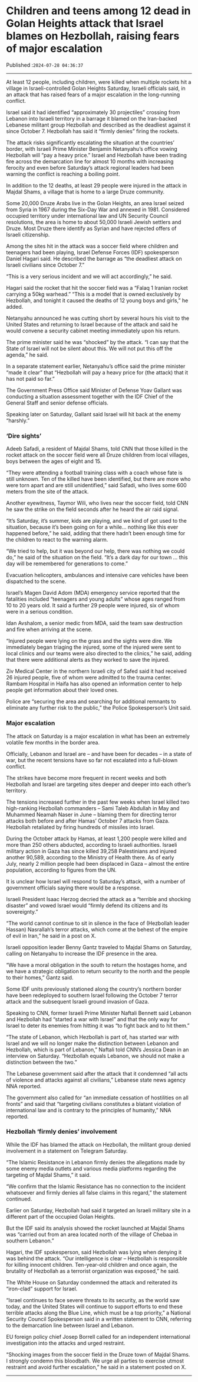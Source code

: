 # Children and teens among 12 dead in Golan Heights attack that Israel blames on Hezbollah, raising fears of major escalation

Published :`2024-07-28 04:36:37`

---

At least 12 people, including children, were killed when multiple rockets hit a village in Israeli-controlled Golan Heights Saturday, Israeli officials said, in an attack that has raised fears of a major escalation in the long-running conflict.

Israel said it had identified “approximately 30 projectiles” crossing from Lebanon into Israeli territory in a barrage it blamed on the Iran-backed Lebanese militant group Hezbollah and described as the deadliest against it since October 7. Hezbollah has said it “firmly denies” firing the rockets.

The attack risks significantly escalating the situation at the countries’ border, with Israeli Prime Minister Benjamin Netanyahu’s office vowing Hezbollah will “pay a heavy price.” Israel and Hezbollah have been trading fire across the demarcation line for almost 10 months with increasing ferocity and even before Saturday’s attack regional leaders had been warning the conflict is reaching a boiling point.

In addition to the 12 deaths, at least 29 people were injured in the attack in Majdal Shams, a village that is home to a large Druze community.

Some 20,000 Druze Arabs live in the Golan Heights, an area Israel seized from Syria in 1967 during the Six-Day War and annexed in 1981. Considered occupied territory under international law and UN Security Council resolutions, the area is home to about 50,000 Israeli Jewish settlers and Druze. Most Druze there identify as Syrian and have rejected offers of Israeli citizenship.

Among the sites hit in the attack was a soccer field where children and teenagers had been playing, Israel Defense Forces (IDF) spokesperson Daniel Hagari said. He described the barrage as “the deadliest attack on Israeli civilians since October 7.”

“This is a very serious incident and we will act accordingly,” he said.

Hagari said the rocket that hit the soccer field was a “Falaq 1 Iranian rocket carrying a 50kg warhead.” “This is a model that is owned exclusively by Hezbollah, and tonight it caused the deaths of 12 young boys and girls,” he added.

Netanyahu announced he was cutting short by several hours his visit to the United States and returning to Israel because of the attack and said he would convene a security cabinet meeting immediately upon his return.

The prime minister said he was “shocked” by the attack. “I can say that the State of Israel will not be silent about this. We will not put this off the agenda,” he said.

In a separate statement earlier, Netanyahu’s office said the prime minister “made it clear” that “Hezbollah will pay a heavy price for (the attack) that it has not paid so far.”

The Government Press Office said Minister of Defense Yoav Gallant was conducting a situation assessment together with the IDF Chief of the General Staff and senior defense officials.

Speaking later on Saturday, Gallant said Israel will hit back at the enemy “harshly.”

### ‘Dire sights’

Adeeb Safadi, a resident of Majdal Shams, told CNN that those killed in the rocket attack on the soccer field were all Druze children from local villages, boys between the ages of eight and 15.

“They were attending a football training class with a coach whose fate is still unknown. Ten of the killed have been identified, but there are more who were torn apart and are still unidentified,” said Safadi, who lives some 600 meters from the site of the attack.

Another eyewitness, Taymor Wili, who lives near the soccer field, told CNN he saw the strike on the field seconds after he heard the air raid signal.

“It’s Saturday, it’s summer, kids are playing, and we kind of got used to the situation, because it’s been going on for a while… nothing like this ever happened before,” he said, adding that there hadn’t been enough time for the children to react to the warning alarm.

“We tried to help, but it was beyond our help, there was nothing we could do,” he said of the situation on the field. “It’s a dark day for our town … this day will be remembered for generations to come.”

Evacuation helicopters, ambulances and intensive care vehicles have been dispatched to the scene.

Israel’s Magen David Adom (MDA) emergency service reported that the fatalities included “teenagers and young adults” whose ages ranged from 10 to 20 years old. It said a further 29 people were injured, six of whom were in a serious condition.

Idan Avshalom, a senior medic from MDA, said the team saw destruction and fire when arriving at the scene.

“Injured people were lying on the grass and the sights were dire. We immediately began triaging the injured, some of the injured were sent to local clinics and our teams were also directed to the clinics,” he said, adding that there were additional alerts as they worked to save the injured.

Ziv Medical Center in the northern Israeli city of Safed said it had received 26 injured people, five of whom were admitted to the trauma center. Rambam Hospital in Haifa has also opened an information center to help people get information about their loved ones.

Police are “securing the area and searching for additional remnants to eliminate any further risk to the public,” the Police Spokesperson’s Unit said.

### Major escalation

The attack on Saturday is a major escalation in what has been an extremely volatile few months in the border area.

Officially, Lebanon and Israel are – and have been for decades – in a state of war, but the recent tensions have so far not escalated into a full-blown conflict.

The strikes have become more frequent in recent weeks and both Hezbollah and Israel are targeting sites deeper and deeper into each other’s territory.

The tensions increased further in the past few weeks when Israel killed two high-ranking Hezbollah commanders – Sami Taleb Abdullah in May and Muhammed Neamah Naser in June – blaming them for directing terror attacks both before and after Hamas’ October 7 attacks from Gaza. Hezbollah retaliated by firing hundreds of missiles into Israel.

During the October attack by Hamas, at least 1,200 people were killed and more than 250 others abducted, according to Israeli authorities. Israeli military action in Gaza has since killed 39,258 Palestinians and injured another 90,589, according to the Ministry of Health there. As of early July, nearly 2 million people had been displaced in Gaza – almost the entire population, according to figures from the UN.

It is unclear how Israel will respond to Saturday’s attack, with a number of government officials saying there would be a response.

Israeli President Isaac Herzog decried the attack as a “terrible and shocking disaster” and vowed Israel would “firmly defend its citizens and its sovereignty.”

“The world cannot continue to sit in silence in the face of (Hezbollah leader Hassan) Nasrallah’s terror attacks, which come at the behest of the empire of evil in Iran,” he said in a post on X.

Israeli opposition leader Benny Gantz traveled to Majdal Shams on Saturday, calling on Netanyahu to increase the IDF presence in the area.

“We have a moral obligation in the south to return the hostages home, and we have a strategic obligation to return security to the north and the people to their homes,” Gantz said.

Some IDF units previously stationed along the country’s northern border have been redeployed to southern Israel following the October 7 terror attack and the subsequent Israeli ground invasion of Gaza.

Speaking to CNN, former Israeli Prime Minister Naftali Bennett said Lebanon and Hezbollah had “started a war with Israel” and that the only way for Israel to deter its enemies from hitting it was “to fight back and to hit them.”

“The state of Lebanon, which Hezbollah is part of, has started war with Israel and we will no longer make the distinction between Lebanon and Hezbollah, which is part of Lebanon,” Naftali told CNN’s Jessica Dean in an interview on Saturday. “Hezbollah equals Lebanon, we should not make a distinction between the two.”

The Lebanese government said after the attack that it condemned “all acts of violence and attacks against all civilians,” Lebanese state news agency NNA reported.

The government also called for “an immediate cessation of hostilities on all fronts” and said that “targeting civilians constitutes a blatant violation of international law and is contrary to the principles of humanity,” NNA reported.

### Hezbollah ‘firmly denies’ involvement

While the IDF has blamed the attack on Hezbollah, the militant group denied involvement in a statement on Telegram Saturday.

“The Islamic Resistance in Lebanon firmly denies the allegations made by some enemy media outlets and various media platforms regarding the targeting of Majdal Shams,” it said.

“We confirm that the Islamic Resistance has no connection to the incident whatsoever and firmly denies all false claims in this regard,” the statement continued.

Earlier on Saturday, Hezbollah had said it targeted an Israeli military site in a different part of the occupied Golan Heights.

But the IDF said its analysis showed the rocket launched at Majdal Shams was “carried out from an area located north of the village of Chebaa in southern Lebanon.”

Hagari, the IDF spokesperson, said Hezbollah was lying when denying it was behind the attack. “Our intelligence is clear – Hezbollah is responsible for killing innocent children. Ten-year-old children and once again, the brutality of Hezbollah as a terrorist organization was exposed,” he said.

The White House on Saturday condemned the attack and reiterated its “iron-clad” support for Israel.

“Israel continues to face severe threats to its security, as the world saw today, and the United States will continue to support efforts to end these terrible attacks along the Blue Line, which must be a top priority,” a National Security Council Spokesperson said in a written statement to CNN, referring to the demarcation line between Israel and Lebanon.

EU foreign policy chief Josep Borrell called for an independent international investigation into the attacks and urged restraint.

“Shocking images from the soccer field in the Druze town of Majdal Shams. I strongly condemn this bloodbath. We urge all parties to exercise utmost restraint and avoid further escalation,” he said in a statement posted on X.

---

